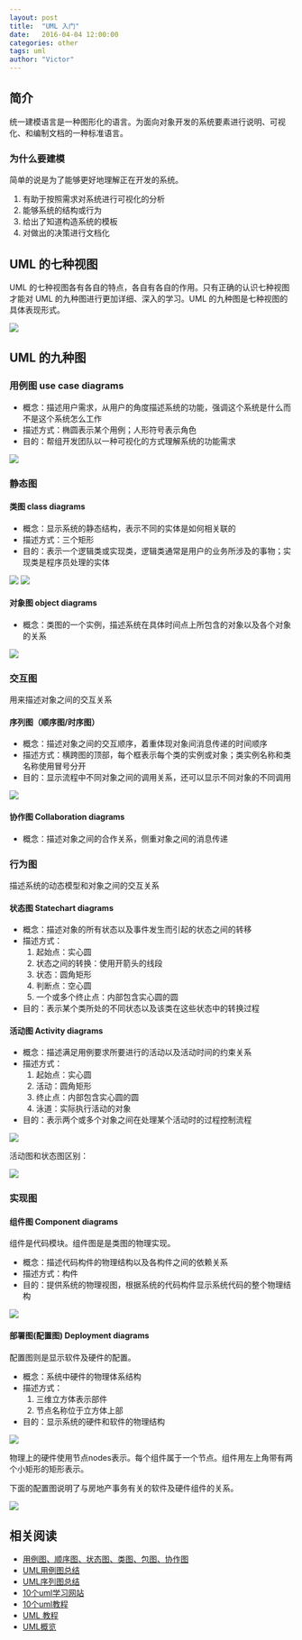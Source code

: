 ```yaml
---
layout: post
title:  "UML 入门"
date:   2016-04-04 12:00:00
categories: other
tags: uml
author: "Victor"
---
```


## 简介
统一建模语言是一种图形化的语言。为面向对象开发的系统要素进行说明、可视化、和编制文档的一种标准语言。

### 为什么要建模
简单的说是为了能够更好地理解正在开发的系统。

1. 有助于按照需求对系统进行可视化的分析
2. 能够系统的结构或行为
3. 给出了知道构造系统的模板
4. 对做出的决策进行文档化

## UML 的七种视图
UML 的七种视图各有各自的特点，各自有各自的作用。只有正确的认识七种视图才能对 UML 的九种图进行更加详细、深入的学习。UML 的九种图是七种视图的具体表现形式。

![](/assets/images/pictures/2016-04-05-uml-introduction/01.png)

## UML 的九种图

### 用例图 use case diagrams
* 概念：描述用户需求，从用户的角度描述系统的功能，强调这个系统是什么而不是这个系统怎么工作
* 描述方式：椭圆表示某个用例；人形符号表示角色
* 目的：帮组开发团队以一种可视化的方式理解系统的功能需求

![](/assets/images/pictures/2016-04-05-uml-introduction/001.png)

### 静态图
#### 类图 class diagrams
* 概念：显示系统的静态结构，表示不同的实体是如何相关联的
* 描述方式：三个矩形
* 目的：表示一个逻辑类或实现类，逻辑类通常是用户的业务所涉及的事物；实现类是程序员处理的实体

![](/assets/images/pictures/2016-04-05-uml-introduction/002.png)
![](/assets/images/pictures/2016-04-05-uml-introduction/003.png)

#### 对象图 object diagrams
* 概念：类图的一个实例，描述系统在具体时间点上所包含的对象以及各个对象的关系

![](/assets/images/pictures/2016-04-05-uml-introduction/004.png)

### 交互图
用来描述对象之间的交互关系

#### 序列图（顺序图/时序图）
* 概念：描述对象之间的交互顺序，着重体现对象间消息传递的时间顺序
* 描述方式：横跨图的顶部，每个框表示每个类的实例或对象；类实例名称和类名称使用冒号分开
* 目的：显示流程中不同对象之间的调用关系，还可以显示不同对象的不同调用

![](/assets/images/pictures/2016-04-05-uml-introduction/005.png)

#### 协作图 Collaboration diagrams
* 概念：描述对象之间的合作关系，侧重对象之间的消息传递

### 行为图
描述系统的动态模型和对象之间的交互关系

#### 状态图 Statechart diagrams
* 概念：描述对象的所有状态以及事件发生而引起的状态之间的转移
* 描述方式：
  1. 起始点：实心圆
  2. 状态之间的转换：使用开箭头的线段
  3. 状态：圆角矩形
  4. 判断点：空心圆
  5. 一个或多个终止点：内部包含实心圆的圆
* 目的：表示某个类所处的不同状态以及该类在这些状态中的转换过程

#### 活动图 Activity diagrams
* 概念：描述满足用例要求所要进行的活动以及活动时间的约束关系
* 描述方式：
  1. 起始点：实心圆
  2. 活动：圆角矩形
  3. 终止点：内部包含实心圆的圆
  4. 泳道：实际执行活动的对象
* 目的：表示两个或多个对象之间在处理某个活动时的过程控制流程

![](/assets/images/pictures/2016-04-05-uml-introduction/006.png)

活动图和状态图区别：

![](/assets/images/pictures/2016-04-05-uml-introduction/007.png)

### 实现图
#### 组件图 Component diagrams
组件是代码模块。组件图是是类图的物理实现。

* 概念：描述代码构件的物理结构以及各构件之间的依赖关系
* 描述方式：构件
* 目的：提供系统的物理视图，根据系统的代码构件显示系统代码的整个物理结构

![](/assets/images/pictures/2016-04-05-uml-introduction/008.png)

#### 部署图(配置图) Deployment diagrams
配置图则是显示软件及硬件的配置。

* 概念：系统中硬件的物理体系结构
* 描述方式：
  1. 三维立方体表示部件
  2. 节点名称位于立方体上部
* 目的：显示系统的硬件和软件的物理结构

![](/assets/images/pictures/2016-04-05-uml-introduction/009.png)

物理上的硬件使用节点nodes表示。每个组件属于一个节点。组件用左上角带有两个小矩形的矩形表示。

下面的配置图说明了与房地产事务有关的软件及硬件组件的关系。

![](/assets/images/pictures/2016-04-05-uml-introduction/001.gif)

## 相关阅读

* [用例图、顺序图、状态图、类图、包图、协作图](http://blog.csdn.net/zfrong/article/details/4086424)
* [UML用例图总结](http://blog.csdn.net/tianhai110/article/details/6369762)
* [UML序列图总结](http://blog.csdn.net/tianhai110/article/details/6361338)
* [10个uml学习网站](http://www.nnbaike.com/Course/497.html)
* [10个uml教程](http://www.nnbaike.com/Course/498.html)
* [UML 教程](http://www.sparxsystems.cn/resources/tutorial/uml-tutorial.html)
* [UML概览](http://www.uml.org.cn/oobject/OObject.asp)
